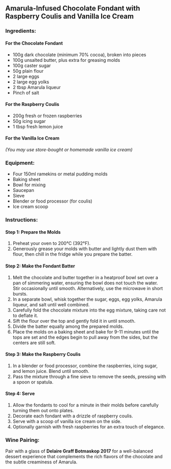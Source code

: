 ## Amarula-Infused Chocolate Fondant with Raspberry Coulis and Vanilla Ice Cream

### Ingredients:

#### For the Chocolate Fondant
- 100g dark chocolate (minimum 70% cocoa), broken into pieces
- 100g unsalted butter, plus extra for greasing molds
- 100g caster sugar
- 50g plain flour
- 2 large eggs
- 2 large egg yolks
- 2 tbsp Amarula liqueur
- Pinch of salt

#### For the Raspberry Coulis
- 200g fresh or frozen raspberries
- 50g icing sugar
- 1 tbsp fresh lemon juice 

#### For the Vanilla Ice Cream
*(You may use store-bought or homemade vanilla ice cream)*

### Equipment:
- Four 150ml ramekins or metal pudding molds
- Baking sheet
- Bowl for mixing
- Saucepan
- Sieve
- Blender or food processor (for coulis)
- Ice cream scoop

### Instructions:

#### Step 1: Prepare the Molds
1. Preheat your oven to 200°C (392°F).
2. Generously grease your molds with butter and lightly dust them with flour, then chill in the fridge while you prepare the batter.

#### Step 2: Make the Fondant Batter
1. Melt the chocolate and butter together in a heatproof bowl set over a pan of simmering water, ensuring the bowl does not touch the water. Stir occasionally until smooth. Alternatively, use the microwave in short bursts.
2. In a separate bowl, whisk together the sugar, eggs, egg yolks, Amarula liqueur, and salt until well combined.
3. Carefully fold the chocolate mixture into the egg mixture, taking care not to deflate it.
4. Sift the flour over the top and gently fold it in until smooth.
5. Divide the batter equally among the prepared molds.
6. Place the molds on a baking sheet and bake for 9-11 minutes until the tops are set and the edges begin to pull away from the sides, but the centers are still soft.

#### Step 3: Make the Raspberry Coulis
1. In a blender or food processor, combine the raspberries, icing sugar, and lemon juice. Blend until smooth.
2. Pass the mixture through a fine sieve to remove the seeds, pressing with a spoon or spatula.

#### Step 4: Serve
1. Allow the fondants to cool for a minute in their molds before carefully turning them out onto plates.
2. Decorate each fondant with a drizzle of raspberry coulis.
3. Serve with a scoop of vanilla ice cream on the side.
4. Optionally garnish with fresh raspberries for an extra touch of elegance.

### Wine Pairing:
Pair with a glass of **Delaire Graff Botmaskop 2017** for a well-balanced dessert experience that complements the rich flavors of the chocolate and the subtle creaminess of Amarula.